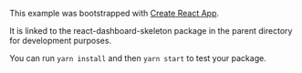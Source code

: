 This example was bootstrapped with [Create React App](https://github.com/facebook/create-react-app).

It is linked to the react-dashboard-skeleton package in the parent directory for development purposes.

You can run `yarn install` and then `yarn start` to test your package.
